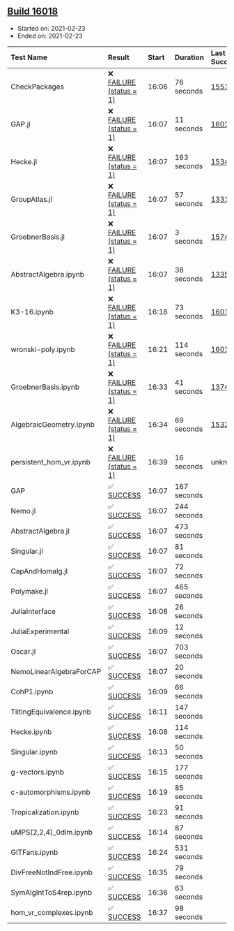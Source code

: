 ## [Build 16018](https://oscarci.mathematik.uni-kl.de/job/oscar/16018/)

* Started on: 2021-02-23
* Ended on: 2021-02-23

| Test Name    | Result | Start | Duration | Last Success | First Failure |
|:-------------|:-------|:------|:---------|:-------------|:--------------|
| CheckPackages | ❌ [FAILURE (status = 1)](https://oscarci.mathematik.uni-kl.de/job/oscar/16018/artifact/logs/build-16018/CheckPackages.log) | 16:06 | 76 seconds | [15514](https://oscarci.mathematik.uni-kl.de/job/oscar/15514/) | [15515](https://oscarci.mathematik.uni-kl.de/job/oscar/15515/) |
| GAP.jl | ❌ [FAILURE (status = 1)](https://oscarci.mathematik.uni-kl.de/job/oscar/16018/artifact/logs/build-16018/GAP.jl.log) | 16:07 | 11 seconds | [16017](https://oscarci.mathematik.uni-kl.de/job/oscar/16017/) | [16018](https://oscarci.mathematik.uni-kl.de/job/oscar/16018/) |
| Hecke.jl | ❌ [FAILURE (status = 1)](https://oscarci.mathematik.uni-kl.de/job/oscar/16018/artifact/logs/build-16018/Hecke.jl.log) | 16:07 | 163 seconds | [15344](https://oscarci.mathematik.uni-kl.de/job/oscar/15344/) | [15348](https://oscarci.mathematik.uni-kl.de/job/oscar/15348/) |
| GroupAtlas.jl | ❌ [FAILURE (status = 1)](https://oscarci.mathematik.uni-kl.de/job/oscar/16018/artifact/logs/build-16018/GroupAtlas.jl.log) | 16:07 | 57 seconds | [13311](https://oscarci.mathematik.uni-kl.de/job/oscar/13311/) | [13312](https://oscarci.mathematik.uni-kl.de/job/oscar/13312/) |
| GroebnerBasis.jl | ❌ [FAILURE (status = 1)](https://oscarci.mathematik.uni-kl.de/job/oscar/16018/artifact/logs/build-16018/GroebnerBasis.jl.log) | 16:07 | 3 seconds | [15745](https://oscarci.mathematik.uni-kl.de/job/oscar/15745/) | [15746](https://oscarci.mathematik.uni-kl.de/job/oscar/15746/) |
| AbstractAlgebra.ipynb | ❌ [FAILURE (status = 1)](https://oscarci.mathematik.uni-kl.de/job/oscar/16018/artifact/logs/build-16018/AbstractAlgebra.ipynb.log) | 16:07 | 38 seconds | [13355](https://oscarci.mathematik.uni-kl.de/job/oscar/13355/) | [13356](https://oscarci.mathematik.uni-kl.de/job/oscar/13356/) |
| K3-16.ipynb | ❌ [FAILURE (status = 1)](https://oscarci.mathematik.uni-kl.de/job/oscar/16018/artifact/logs/build-16018/K3-16.ipynb.log) | 16:18 | 73 seconds | [16016](https://oscarci.mathematik.uni-kl.de/job/oscar/16016/) | [16018](https://oscarci.mathematik.uni-kl.de/job/oscar/16018/) |
| wronski-poly.ipynb | ❌ [FAILURE (status = 1)](https://oscarci.mathematik.uni-kl.de/job/oscar/16018/artifact/logs/build-16018/wronski-poly.ipynb.log) | 16:21 | 114 seconds | [16013](https://oscarci.mathematik.uni-kl.de/job/oscar/16013/) | [16014](https://oscarci.mathematik.uni-kl.de/job/oscar/16014/) |
| GroebnerBasis.ipynb | ❌ [FAILURE (status = 1)](https://oscarci.mathematik.uni-kl.de/job/oscar/16018/artifact/logs/build-16018/GroebnerBasis.ipynb.log) | 16:33 | 41 seconds | [13748](https://oscarci.mathematik.uni-kl.de/job/oscar/13748/) | [13749](https://oscarci.mathematik.uni-kl.de/job/oscar/13749/) |
| AlgebraicGeometry.ipynb | ❌ [FAILURE (status = 1)](https://oscarci.mathematik.uni-kl.de/job/oscar/16018/artifact/logs/build-16018/AlgebraicGeometry.ipynb.log) | 16:34 | 69 seconds | [15322](https://oscarci.mathematik.uni-kl.de/job/oscar/15322/) | [15323](https://oscarci.mathematik.uni-kl.de/job/oscar/15323/) |
| persistent_hom_vr.ipynb | ❌ [FAILURE (status = 1)](https://oscarci.mathematik.uni-kl.de/job/oscar/16018/artifact/logs/build-16018/persistent_hom_vr.ipynb.log) | 16:39 | 16 seconds | unknown | unknown |
| GAP | ✅ [SUCCESS](https://oscarci.mathematik.uni-kl.de/job/oscar/16018/artifact/logs/build-16018/GAP.log) | 16:07 | 167 seconds |  |  |
| Nemo.jl | ✅ [SUCCESS](https://oscarci.mathematik.uni-kl.de/job/oscar/16018/artifact/logs/build-16018/Nemo.jl.log) | 16:07 | 244 seconds |  |  |
| AbstractAlgebra.jl | ✅ [SUCCESS](https://oscarci.mathematik.uni-kl.de/job/oscar/16018/artifact/logs/build-16018/AbstractAlgebra.jl.log) | 16:07 | 473 seconds |  |  |
| Singular.jl | ✅ [SUCCESS](https://oscarci.mathematik.uni-kl.de/job/oscar/16018/artifact/logs/build-16018/Singular.jl.log) | 16:07 | 81 seconds |  |  |
| CapAndHomalg.jl | ✅ [SUCCESS](https://oscarci.mathematik.uni-kl.de/job/oscar/16018/artifact/logs/build-16018/CapAndHomalg.jl.log) | 16:07 | 72 seconds |  |  |
| Polymake.jl | ✅ [SUCCESS](https://oscarci.mathematik.uni-kl.de/job/oscar/16018/artifact/logs/build-16018/Polymake.jl.log) | 16:07 | 465 seconds |  |  |
| JuliaInterface | ✅ [SUCCESS](https://oscarci.mathematik.uni-kl.de/job/oscar/16018/artifact/logs/build-16018/JuliaInterface.log) | 16:08 | 26 seconds |  |  |
| JuliaExperimental | ✅ [SUCCESS](https://oscarci.mathematik.uni-kl.de/job/oscar/16018/artifact/logs/build-16018/JuliaExperimental.log) | 16:09 | 12 seconds |  |  |
| Oscar.jl | ✅ [SUCCESS](https://oscarci.mathematik.uni-kl.de/job/oscar/16018/artifact/logs/build-16018/Oscar.jl.log) | 16:07 | 703 seconds |  |  |
| NemoLinearAlgebraForCAP | ✅ [SUCCESS](https://oscarci.mathematik.uni-kl.de/job/oscar/16018/artifact/logs/build-16018/NemoLinearAlgebraForCAP.log) | 16:07 | 20 seconds |  |  |
| CohP1.ipynb | ✅ [SUCCESS](https://oscarci.mathematik.uni-kl.de/job/oscar/16018/artifact/logs/build-16018/CohP1.ipynb.log) | 16:09 | 66 seconds |  |  |
| TiltingEquivalence.ipynb | ✅ [SUCCESS](https://oscarci.mathematik.uni-kl.de/job/oscar/16018/artifact/logs/build-16018/TiltingEquivalence.ipynb.log) | 16:11 | 147 seconds |  |  |
| Hecke.ipynb | ✅ [SUCCESS](https://oscarci.mathematik.uni-kl.de/job/oscar/16018/artifact/logs/build-16018/Hecke.ipynb.log) | 16:08 | 114 seconds |  |  |
| Singular.ipynb | ✅ [SUCCESS](https://oscarci.mathematik.uni-kl.de/job/oscar/16018/artifact/logs/build-16018/Singular.ipynb.log) | 16:13 | 50 seconds |  |  |
| g-vectors.ipynb | ✅ [SUCCESS](https://oscarci.mathematik.uni-kl.de/job/oscar/16018/artifact/logs/build-16018/g-vectors.ipynb.log) | 16:15 | 177 seconds |  |  |
| c-automorphisms.ipynb | ✅ [SUCCESS](https://oscarci.mathematik.uni-kl.de/job/oscar/16018/artifact/logs/build-16018/c-automorphisms.ipynb.log) | 16:19 | 85 seconds |  |  |
| Tropicalization.ipynb | ✅ [SUCCESS](https://oscarci.mathematik.uni-kl.de/job/oscar/16018/artifact/logs/build-16018/Tropicalization.ipynb.log) | 16:23 | 91 seconds |  |  |
| uMPS(2,2,4)_0dim.ipynb | ✅ [SUCCESS](https://oscarci.mathematik.uni-kl.de/job/oscar/16018/artifact/logs/build-16018/uMPS-2-2-4-_0dim.ipynb.log) | 16:14 | 87 seconds |  |  |
| GITFans.ipynb | ✅ [SUCCESS](https://oscarci.mathematik.uni-kl.de/job/oscar/16018/artifact/logs/build-16018/GITFans.ipynb.log) | 16:24 | 531 seconds |  |  |
| DivFreeNotIndFree.ipynb | ✅ [SUCCESS](https://oscarci.mathematik.uni-kl.de/job/oscar/16018/artifact/logs/build-16018/DivFreeNotIndFree.ipynb.log) | 16:35 | 79 seconds |  |  |
| SymAlgIntToS4rep.ipynb | ✅ [SUCCESS](https://oscarci.mathematik.uni-kl.de/job/oscar/16018/artifact/logs/build-16018/SymAlgIntToS4rep.ipynb.log) | 16:36 | 63 seconds |  |  |
| hom_vr_complexes.ipynb | ✅ [SUCCESS](https://oscarci.mathematik.uni-kl.de/job/oscar/16018/artifact/logs/build-16018/hom_vr_complexes.ipynb.log) | 16:37 | 98 seconds |  |  |
